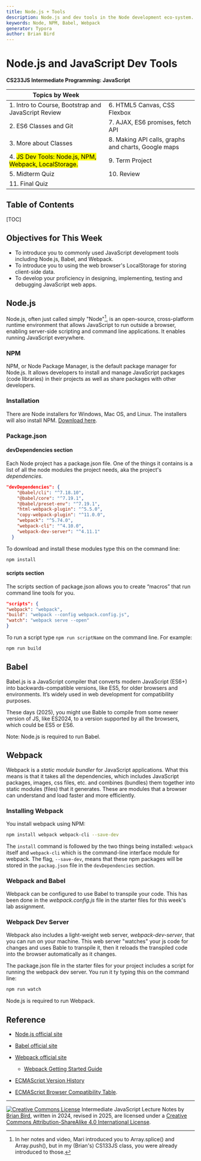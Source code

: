 ```yaml
---
title: Node.js + Tools
description: Node.js and dev tools in the Node development eco-system.
keywords: Node, NPM, Babel, Webpack
generator: Typora
author: Brian Bird
---
```


<h1>Node.js and JavaScript Dev Tools</h1>

**CS233JS Intermediate Programming: JavaScript**

| Topics by Week                                               |                                                     |
| ------------------------------------------------------------ | --------------------------------------------------- |
| 1. Intro to Course, Bootstrap and JavaScript Review          | 6. HTML5 Canvas, CSS Flexbox                        |
| 2. ES6 Classes and Git                                       | 7. AJAX, ES6 promises, fetch API                    |
| 3. More about Classes                                        | 8. Making API calls, graphs and charts, Google maps |
| 4. <mark>JS Dev Tools: Node.js, NPM, Webpack, LocalStorage.</mark> | 9. Term Project                                     |
| 5. Midterm Quiz                                              | 10. Review                                          |
| 11. Final Quiz                                               |                                                     |



<h2>Table of Contents</h2>

[TOC]

## Objectives for This Week

- To introduce you to commonly used JavaScript development tools including Node.js, Babel, and Webpack.
- To introduce you to using the web browser's LocalStorage for storing client-side data.
- To develop your proficiency in designing, implementing, testing and debugging JavaScript web apps.

## Node.js

Node.js, often just called simply "Node"[^1], is an open-source, cross-platform runtime environment that allows JavaScript to run outside a browser, enabling server-side scripting and command line applications. It enables running JavaScript everywhere.

### NPM

NPM, or Node Package Manager, is the default package manager for Node.js. It allows developers to install and manage JavaScript packages (code libraries) in their projects as well as share packages with other developers.

### Installation

There are Node installers for Windows, Mac OS, and Linux. The installers will also install NPM. [Download here](https://nodejs.org/en/download). 

### Package.json

#### devDependencies section

Each Node project has a package.json file. One of the things it contains is a list of all the node modules the project needs, aka the project's *dependencies*. 

```json
"devDependencies": {
    "@babel/cli": "^7.18.10",
    "@babel/core": "^7.19.1",
    "@babel/preset-env": "^7.19.1",
    "html-webpack-plugin": "^5.5.0",
    "copy-webpack-plugin": "^11.0.0",
    "webpack": "^5.74.0",
    "webpack-cli": "^4.10.0",
    "webpack-dev-server": "^4.11.1"
  }
```

To download and install these modules type this on the command line:

```bash
npm install
```

#### scripts section

 The scripts section of package.json allows you to create “macros” that run command line tools for you.

```json
"scripts": {
"webpack": "webpack",
"build": "webpack --config webpack.config.js", 
"watch": "webpack serve --open"
}
```

To run a script type `npm run scriptName` on the command line. For example:

```bash
npm run build
```



## Babel

Babel.js is a JavaScript compiler that converts modern JavaScript (ES6+) into backwards-compatible versions, like ES5, for older browsers and environments. It’s widely used in web development for compatibility purposes.

These days (2025), you might use Bable to compile from some newer version of JS, like ES2024, to a version supported by all the browsers, which could be ES5 or ES6.

Note: Node.js is required to run Babel.

## Webpack

Webpack is a *static module bundler* for JavaScript applications. What this means is that it takes all the dependencies, which includes JavaScript packages, images, css files, etc. and combines (bundles) them together into static modules (files) that it generates.  These are modules that a browser can understand and load faster and more efficiently.

### Installing Webpack

You install webpack using NPM:

```bash
npm install webpack webpack-cli --save-dev
```

The `install` command is followed by the two things being installed: `webpack` itself and `webpack-cli` which is the command-line interface module for webpack. The flag, `--save-dev`,  means that these npm packages will be stored in the `packag.json` file in the `devDependencies` section.

### Webpack and Babel

Webpack can be configured to use Babel to transpile your code. This has been done in the *webpack.config.js* file in the starter files for this week's lab assignment.

### Webpack Dev Server

Webpack also includes a light-weight web server, *webpack-dev-server*, that you can run on your machine. This web server  "watches" your js code for changes and uses Bable to transpile it, then it reloads the transpiled code into the browser automatically as it changes.

The package.json file in the starter files for your project includes a script for running the webpack dev server. You run it ty typing this on the command line:

```bash
npm run watch
```



Node.js is required to run Webpack.



## Reference

- [Node.js official site](https://nodejs.org/en)

- [Babel official site](https://babeljs.io/)

- [Webpack official site](https://webpack.js.org/)

  - [Webpack Getting Started Guide](https://webpack.js.org/guides/getting-started/)

- [ECMAScript Version History](https://en.wikipedia.org/wiki/ECMAScript_version_history)

- [ECMAScript Browser Compatibility Table](https://compat-table.github.io/compat-table/es6/). 

  

[^1]: In her notes and video, Mari introduced you to Array.splice() and Array.push(), but in my (Brian's) CS133JS class, you were already introduced to those.

---

[![Creative Commons License](https://i.creativecommons.org/l/by-sa/4.0/88x31.png)](http://creativecommons.org/licenses/by-sa/4.0/) Intermediate JavaScript Lecture Notes by [Brian Bird](https://profbird.dev), written in 2024, revised in <time>2025</time>, are licensed under a [Creative Commons Attribution-ShareAlike 4.0 International License](http://creativecommons.org/licenses/by-sa/4.0/). 